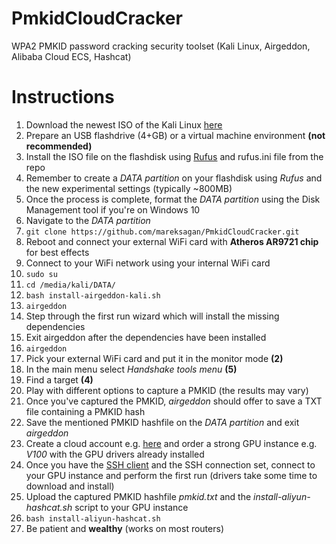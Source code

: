 # PmkidCloudCracker
WPA2 PMKID password cracking security toolset (Kali Linux, Airgeddon, Alibaba Cloud ECS, Hashcat)

# Instructions
1. Download the newest ISO of the Kali Linux [here](https://cdimage.kali.org/kali-2020.2/kali-linux-2020.2-live-amd64.iso)
2. Prepare an USB flashdrive (4+GB) or a virtual machine environment **(not recommended)**
3. Install the ISO file on the flashdisk using [Rufus](https://github.com/pbatard/rufus/releases/download/v3.11/rufus-3.11p.exe) and rufus.ini file from the repo
4. Remember to create a *DATA partition* on your flashdisk using *Rufus* and the new experimental settings (typically ~800MB)
5. Once the process is complete, format the *DATA partition* using the Disk Management tool if you're on Windows 10
6. Navigate to the *DATA partition*
7. `git clone https://github.com/mareksagan/PmkidCloudCracker.git`
8. Reboot and connect your external WiFi card with **Atheros AR9721 chip** for best effects
9. Connect to your WiFi network using your internal WiFi card
10. `sudo su`
11. `cd /media/kali/DATA/`
12. `bash install-airgeddon-kali.sh`
13. `airgeddon`
14. Step through the first run wizard which will install the missing dependencies
15. Exit airgeddon after the dependencies have been installed
16. `airgeddon`
17. Pick your external WiFi card and put it in the monitor mode **(2)**
18. In the main menu select *Handshake tools menu* **(5)**
19. Find a target **(4)**
20. Play with different options to capture a PMKID (the results may vary)
21. Once you've captured the PMKID, *airgeddon* should offer to save a TXT file containing a PMKID hash
22. Save the mentioned PMKID hashfile on the *DATA partition* and exit *airgeddon*
23. Create a cloud account e.g. [here](https://www.alibabacloud.com) and order a strong GPU instance e.g. *V100* with the GPU drivers already installed
24. Once you have the [SSH client](https://download.mobatek.net/2022020030522248/MobaXterm_Portable_v20.2.zip) and the SSH connection set, connect to your GPU instance and perform the first run (drivers take some time to download and install)
25. Upload the captured PMKID hashfile *pmkid.txt* and the *install-aliyun-hashcat.sh* script to your GPU instance
26. `bash install-aliyun-hashcat.sh`
27. Be patient and **wealthy** (works on most routers)
